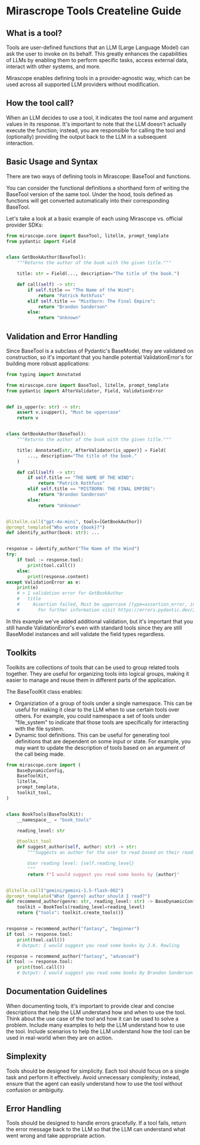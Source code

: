 # Mirascrope Tools Createline Guide

## What is a tool?

Tools are user-defined functions that an LLM (Large Language Model) can ask the user to invoke on its behalf. This greatly enhances the capabilities of LLMs by enabling them to perform specific tasks, access external data, interact with other systems, and more.

Mirascope enables defining tools in a provider-agnostic way, which can be used across all supported LLM providers without modification.

## How the tool call?

When an LLM decides to use a tool, it indicates the tool name and argument values in its response. It's important to note that the LLM doesn't actually execute the function; instead, you are responsible for calling the tool and (optionally) providing the output back to the LLM in a subsequent interaction. 

## Basic Usage and Syntax 

There are two ways of defining tools in Mirascope: BaseTool and functions.

You can consider the functional definitions a shorthand form of writing the BaseTool version of the same tool. Under the hood, tools defined as functions will get converted automatically into their corresponding BaseTool.

Let's take a look at a basic example of each using Mirascope vs. official provider SDKs:
```python
from mirascope.core import BaseTool, litellm, prompt_template
from pydantic import Field


class GetBookAuthor(BaseTool):
    """Returns the author of the book with the given title."""

    title: str = Field(..., description="The title of the book.")

    def call(self) -> str:
        if self.title == "The Name of the Wind":
            return "Patrick Rothfuss"
        elif self.title == "Mistborn: The Final Empire":
            return "Brandon Sanderson"
        else:
            return "Unknown"
```

## Validation and Error Handling
Since BaseTool is a subclass of Pydantic's BaseModel, they are validated on construction, so it's important that you handle potential ValidationError's for building more robust applications:
```python
from typing import Annotated

from mirascope.core import BaseTool, litellm, prompt_template
from pydantic import AfterValidator, Field, ValidationError


def is_upper(v: str) -> str:
    assert v.isupper(), "Must be uppercase"
    return v


class GetBookAuthor(BaseTool):
    """Returns the author of the book with the given title."""

    title: Annotated[str, AfterValidator(is_upper)] = Field(
        ..., description="The title of the book."
    )

    def call(self) -> str:
        if self.title == "THE NAME OF THE WIND":
            return "Patrick Rothfuss"
        elif self.title == "MISTBORN: THE FINAL EMPIRE":
            return "Brandon Sanderson"
        else:
            return "Unknown"


@litellm.call("gpt-4o-mini", tools=[GetBookAuthor])
@prompt_template("Who wrote {book}?")
def identify_author(book: str): ...


response = identify_author("The Name of the Wind")
try:
    if tool := response.tool:
        print(tool.call())
    else:
        print(response.content)
except ValidationError as e:
    print(e)
    # > 1 validation error for GetBookAuthor
    #   title
    #     Assertion failed, Must be uppercase [type=assertion_error, input_value='The Name of the Wind', input_type=str]
    #       For further information visit https://errors.pydantic.dev/2.8/v/assertion_error
```

In this example we've added additional validation, but it's important that you still handle ValidationError's even with standard tools since they are still BaseModel instances and will validate the field types regardless.


## Toolkits

Toolkits are collections of tools that can be used to group related tools together. They are useful for organizing tools into logical groups, making it easier to manage and reuse them in different parts of the application.

The BaseToolKit class enables:

- Organiziation of a group of tools under a single namespace. This can be useful for making it clear to the LLM when to use certain tools over others. For example, you could namespace a set of tools under "file_system" to indicate that those tools are specifically for interacting with the file system.
- Dynamic tool definitions. This can be useful for generating tool definitions that are dependent on some input or state. For example, you may want to update the description of tools based on an argument of the call being made.

```python
from mirascope.core import (
    BaseDynamicConfig,
    BaseToolKit,
    litellm,
    prompt_template,
    toolkit_tool,
)


class BookTools(BaseToolKit):
    __namespace__ = "book_tools"

    reading_level: str

    @toolkit_tool
    def suggest_author(self, author: str) -> str:
        """Suggests an author for the user to read based on their reading level.

        User reading level: {self.reading_level}
        """
        return f"I would suggest you read some books by {author}"


@litellm.call("gemini/gemini-1.5-flash-002")
@prompt_template("What {genre} author should I read?")
def recommend_author(genre: str, reading_level: str) -> BaseDynamicConfig:
    toolkit = BookTools(reading_level=reading_level)
    return {"tools": toolkit.create_tools()}


response = recommend_author("fantasy", "beginner")
if tool := response.tool:
    print(tool.call())
    # Output: I would suggest you read some books by J.K. Rowling

response = recommend_author("fantasy", "advanced")
if tool := response.tool:
    print(tool.call())
    # Output: I would suggest you read some books by Brandon Sanderson

```
## Documentation Guidelines

When documenting tools, it's important to provide clear and concise descriptions that help the LLM understand how and when to use the tool. Think about the use case of the tool and how it can be used to solve a problem. Include many examples to help the LLM understand how to use the tool. Include scenarios to help the LLM understand how the tool can be used in real-world when they are on action.


## Simplexity

Tools should be designed for simplicity. Each tool should focus on a single task and perform it effectively. Avoid unnecessary complexity; instead, ensure that the agent can easily understand how to use the tool without confusion or ambiguity.


## Error Handling

Tools should be designed to handle errors gracefully. If a tool fails, return the error message back to the LLM so that the LLM can understand what went wrong and take appropriate action.
